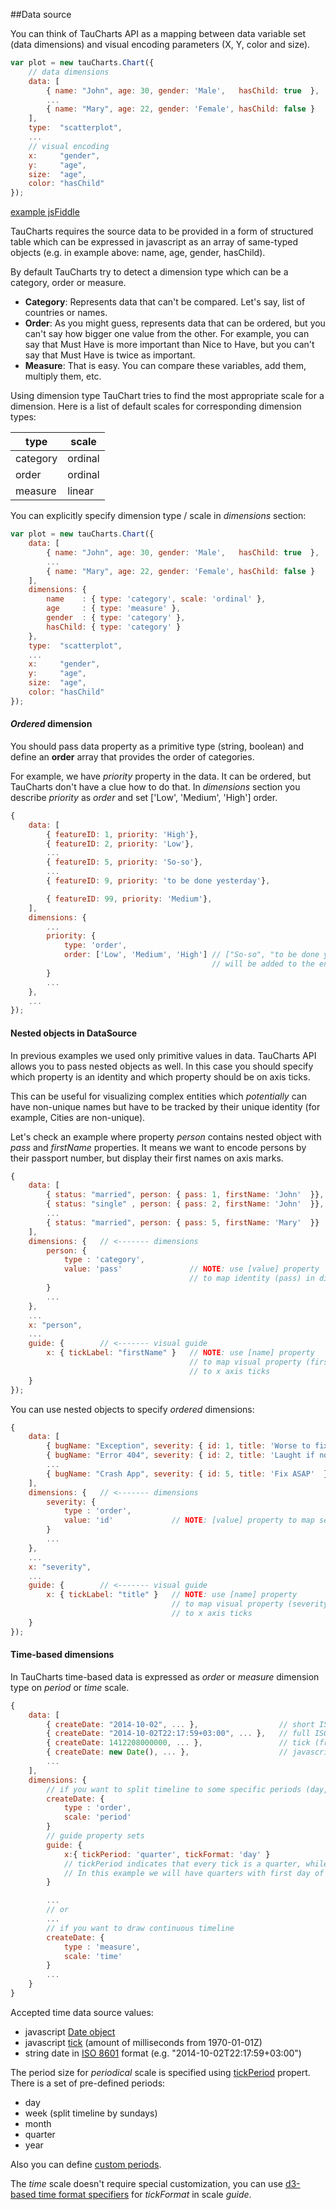 ##Data source

You can think of TauCharts API as a mapping between data variable set (data dimensions) and visual encoding parameters (X, Y, color and size).

```javascript
var plot = new tauCharts.Chart({
    // data dimensions
    data: [
        { name: "John", age: 30, gender: 'Male',   hasChild: true  },
        ...
        { name: "Mary", age: 22, gender: 'Female', hasChild: false }
    ],
    type:  "scatterplot",
    ...
    // visual encoding
    x:     "gender",
    y:     "age",
    size:  "age",
    color: "hasChild"
});
```

[example jsFiddle](http://jsfiddle.net/taucharts/q4ka1aw4/)

TauCharts requires the source data to be provided in a form of structured table which can be expressed in javascript as an array of same-typed objects (e.g. in example above: name, age, gender, hasChild).

By default TauCharts try to detect a dimension type which can be a category, order or measure.

* **Category**: Represents data that can't be compared. Let's say, list of countries or names.
* **Order**: As you might guess, represents data that can be ordered, but you can't say how bigger one value from the other. For example, you can say that Must Have is more important than Nice to Have, but you can't say that Must Have is twice as important.
* **Measure**: That is easy. You can compare these variables, add them, multiply them, etc.

Using dimension type TauChart tries to find the most appropriate scale for a dimension. Here is a list of default scales for corresponding dimension types:

| type | scale |
| -- | -- |
| category | ordinal |
| order | ordinal |
| measure | linear |

You can explicitly specify dimension type / scale in *dimensions* section:

```javascript
var plot = new tauCharts.Chart({
    data: [
        { name: "John", age: 30, gender: 'Male',   hasChild: true  },
        ...
        { name: "Mary", age: 22, gender: 'Female', hasChild: false }
    ],
    dimensions: {
        name    : { type: 'category', scale: 'ordinal' },
        age     : { type: 'measure' },
        gender  : { type: 'category' },
        hasChild: { type: 'category' }
    },
    type:  "scatterplot",
    ...
    x:     "gender",
    y:     "age",
    size:  "age",
    color: "hasChild"
});
```


#### *Ordered* dimension

You should pass data property as a primitive type (string, boolean) and define an **order** array that provides the order of categories.

For example, we have *priority* property in the data. It can be ordered, but TauCharts don't have a clue how to do that. In *dimensions* section you describe *priority* as *order* and set ['Low', 'Medium', 'High'] order.

```javascript
{
    data: [
        { featureID: 1, priority: 'High'},
        { featureID: 2, priority: 'Low'},
        ...
        { featureID: 5, priority: 'So-so'},
        ...
        { featureID: 9, priority: 'to be done yesterday'},

        { featureID: 99, priority: 'Medium'},
    ],
    dimensions: {
        ...
        priority: {
            type: 'order',
            order: ['Low', 'Medium', 'High'] // ["So-so", "to be done yesterday"]
                                             // will be added to the end of order
        }
        ...
    },
    ...
});
```

#### Nested objects in DataSource

In previous examples we used only primitive values in data.  TauCharts API allows you to pass nested objects as well. In this case you should specify which property is an identity and which property should be on axis ticks.

This can be useful for visualizing complex entities which *potentially* can have non-unique names but have to be tracked by their unique identity (for example, Cities are non-unique).

Let's check an example where property *person* contains nested object with *pass* and *firstName* properties. It means we want to encode persons by their passport number, but display their first names on axis marks.

```javascript
{
    data: [
        { status: "married", person: { pass: 1, firstName: 'John'  }},
        { status: "single" , person: { pass: 2, firstName: 'John'  }},
        ...
        { status: "married", person: { pass: 5, firstName: 'Mary'  }}
    ],
    dimensions: {   // <------- dimensions
        person: {
            type : 'category',
            value: 'pass'               // NOTE: use [value] property
                                        // to map identity (pass) in dimensions
        }
        ...
    },
    ...
    x: "person",
    ...
    guide: {        // <------- visual guide
        x: { tickLabel: "firstName" }   // NOTE: use [name] property
                                        // to map visual property (firstName)
                                        // to x axis ticks
    }
});
```

You can use nested objects to specify *ordered* dimensions:

```javascript
{
    data: [
        { bugName: "Exception", severity: { id: 1, title: 'Worse to fix it'  }},
        { bugName: "Error 404", severity: { id: 2, title: 'Laught if notice'  }},
        ...
        { bugName: "Crash App", severity: { id: 5, title: 'Fix ASAP'  }}
    ],
    dimensions: {   // <------- dimensions
        severity: {
            type : 'order',
            value: 'id'             // NOTE: [value] property to map severity id
        }
        ...
    },
    ...
    x: "severity",
    ...
    guide: {        // <------- visual guide
        x: { tickLabel: "title" }   // NOTE: use [name] property
                                    // to map visual property (severity title)
                                    // to x axis ticks
    }
});
```

#### Time-based dimensions

In TauCharts time-based data is expressed as *order* or *measure* dimension type on *period* or *time* scale.

```javascript
{
    data: [
        { createDate: "2014-10-02", ... },                  // short ISO
        { createDate: "2014-10-02T22:17:59+03:00", ... },   // full ISO
        { createDate: 1412208000000, ... },                 // tick (from 1970-01-01Z)
        { createDate: new Date(), ... },                    // javascript Date object
        ...
    ],
    dimensions: {
        // if you want to split timeline to some specific periods (day, week, quarter...)
        createDate: {
            type : 'order',
            scale: 'period'
        }
        // guide property sets 
        guide: {
            x:{ tickPeriod: 'quarter', tickFormat: 'day' }
            // tickPeriod indicates that every tick is a quarter, while tickFormat sets how tick value will be displayed
            // In this example we will have quarters with first day of the quarter: 01-Jan-2014, 01-Apr-2014, 01-Jul-2014, 01-Oct-2014...
        }

        ...
        // or
        ...
        // if you want to draw continuous timeline
        createDate: {
            type : 'measure',
            scale: 'time'
        }
        ...
    }
}
```

Accepted time data source values:
- javascript [Date object](https://developer.mozilla.org/en-US/docs/Web/JavaScript/Reference/Global_Objects/Date)
- javascript [tick](http://www.w3schools.com/jsref/jsref_gettime.asp) (amount of milliseconds from 1970-01-01Z)
- string date in [ISO 8601](https://en.wikipedia.org/wiki/ISO_8601) format (e.g. "2014-10-02T22:17:59+03:00")

The period size for *periodical* scale is specified using [tickPeriod](../basic/guide.md#tickperiod) propert. There is a set of pre-defined periods:
- day
- week (split timeline by sundays)
- month
- quarter
- year

Also you can define [custom periods](../plugins/customticks.md).

The *time* scale doesn't require special customization, you can use [d3-based time format specifiers](https://github.com/mbostock/d3/wiki/Time-Formatting#format) for *tickFormat* in scale *guide*.

